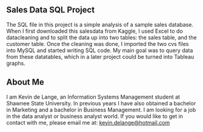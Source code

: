 ## Sales Data SQL Project
The SQL file in this project is a simple analysis of a sample sales database. When I first downloaded this salesdata from Kaggle, I used Excel to do datacleaning and to split the data up into two tables: the sales table, and the customer table. Once the cleaning was done, I imported the two cvs files into MySQL and started writing SQL code. My main goal was to query data from these datatables, which in a later project could be turned into Tableau graphs.

## About Me
I am Kevin de Lange, an Information Systems Management student at Shawnee State University. In previous years I have also obtained a bachelor in Marketing and a bachelor in Business Management. I am looking for a job in the data analyst or business analyst world. If you would like to get in contact with me, please email me at: kevin.delange@hotmail.com
